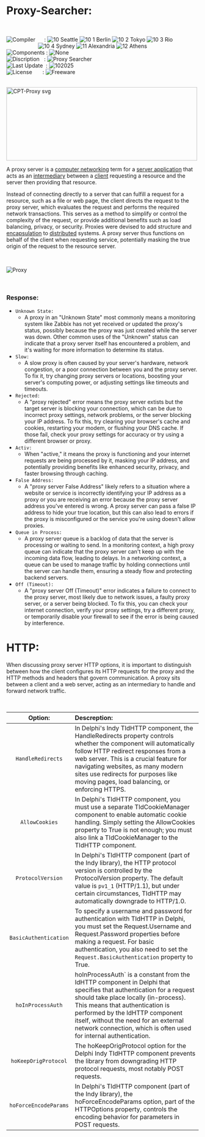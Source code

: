 # Proxy-Searcher:

</br>

![Compiler](https://github.com/user-attachments/assets/a916143d-3f1b-4e1f-b1e0-1067ef9e0401) &nbsp;&nbsp;&nbsp;&nbsp;&nbsp;: ![10 Seattle](https://github.com/user-attachments/assets/c70b7f21-688a-4239-87c9-9a03a8ff25ab) ![10 1 Berlin](https://github.com/user-attachments/assets/bdcd48fc-9f09-4830-b82e-d38c20492362) ![10 2 Tokyo](https://github.com/user-attachments/assets/5bdb9f86-7f44-4f7e-aed2-dd08de170bd5) ![10 3 Rio](https://github.com/user-attachments/assets/e7d09817-54b6-4d71-a373-22ee179cd49c)   
&nbsp;&nbsp;&nbsp;&nbsp;&nbsp;&nbsp;&nbsp;&nbsp;&nbsp;&nbsp;&nbsp;&nbsp;&nbsp;&nbsp;&nbsp;&nbsp;&nbsp;&nbsp;&nbsp;&nbsp;&nbsp;![10 4 Sydney](https://github.com/user-attachments/assets/e75342ca-1e24-4a7e-8fe3-ce22f307d881) ![11 Alexandria](https://github.com/user-attachments/assets/64f150d0-286a-4edd-acab-9f77f92d68ad) ![12 Athens](https://github.com/user-attachments/assets/59700807-6abf-4e6d-9439-5dc70fc0ceca)  
![Components](https://github.com/user-attachments/assets/d6a7a7a4-f10e-4df1-9c4f-b4a1a8db7f0e) : ![None](https://github.com/user-attachments/assets/30ebe930-c928-4aaf-a8e1-5f68ec1ff349)  
![Discription](https://github.com/user-attachments/assets/4a778202-1072-463a-bfa3-842226e300af) &nbsp;&nbsp;: ![Proxy Searcher](https://github.com/user-attachments/assets/72f3d044-28a5-4f0b-bc1f-9feeb2d712cb)  
![Last Update](https://github.com/user-attachments/assets/e1d05f21-2a01-4ecf-94f3-b7bdff4d44dd) &nbsp;: ![102025](https://github.com/user-attachments/assets/62cea8cc-bd7d-49bd-b920-5590016735c0)  
![License](https://github.com/user-attachments/assets/ff71a38b-8813-4a79-8774-09a2f3893b48) &nbsp;&nbsp;&nbsp;&nbsp;&nbsp;&nbsp;: ![Freeware](https://github.com/user-attachments/assets/1fea2bbf-b296-4152-badd-e1cdae115c43)

</br>

<img width="500" height="192" alt="CPT-Proxy svg" src="https://github.com/user-attachments/assets/fa03535d-43ca-465c-9866-84168710111e" />

</br>  

A proxy server is a [computer networking](https://en.wikipedia.org/wiki/Computer_network) term for a [server application](https://en.wikipedia.org/wiki/Server_(computing)) that acts as an [intermediary](https://en.wikipedia.org/wiki/Intermediary) between a [client](https://en.wikipedia.org/wiki/Client_(computing)) requesting a resource and the server then providing that resource.

Instead of connecting directly to a server that can fulfill a request for a resource, such as a file or web page, the client directs the request to the proxy server, which evaluates the request and performs the required network transactions. This serves as a method to simplify or control the complexity of the request, or provide additional benefits such as load balancing, privacy, or security. Proxies were devised to add structure and [encapsulation](https://en.wikipedia.org/wiki/Encapsulation_(networking)) to [distributed](https://en.wikipedia.org/wiki/Distributed_computing) systems. A proxy server thus functions on behalf of the client when requesting service, potentially masking the true origin of the request to the resource server.

</br>

![Proxy](https://github.com/user-attachments/assets/26b47f55-29c4-4411-be54-d42474f263a9)

</br>

### Response:
* ```Unknown State:```
  * A proxy in an "Unknown State" most commonly means a monitoring system like Zabbix has not yet received or updated the proxy's status, possibly because the proxy was just created while the server was down. Other common uses of the "Unknown" status can indicate that a proxy server itself has encountered a problem, and it's waiting for more information to determine its status.
* ```Slow:```
  * A slow proxy is often caused by your server's hardware, network congestion, or a poor connection between you and the proxy server. To fix it, try changing proxy servers or locations, boosting your server's computing power, or adjusting settings like timeouts and timeouts. 
* ```Rejected:```
  * A "proxy rejected" error means the proxy server extists but the target server is blocking your connection, which can be due to incorrect proxy settings, network problems, or the server blocking your IP address. To fix this, try clearing your browser's cache and cookies, restarting your modem, or flushing your DNS cache. If those fail, check your proxy settings for accuracy or try using a different browser or proxy. 
* ```Activ:```
  * When "active," it means the proxy is functioning and your internet requests are being processed by it, masking your IP address, and potentially providing benefits like enhanced security, privacy, and faster browsing through caching. 
* ```False Address:```
  * A "proxy server False Address" likely refers to a situation where a website or service is incorrectly identifying your IP address as a proxy or you are receiving an error because the proxy server address you've entered is wrong. A proxy server can pass a false IP address to hide your true location, but this can also lead to errors if the proxy is misconfigured or the service you're using doesn't allow proxies. 
* ```Queue in Process:```
  * A proxy server queue is a backlog of data that the server is processing or waiting to send. In a monitoring context, a high proxy queue can indicate that the proxy server can't keep up with the incoming data flow, leading to delays. In a networking context, a queue can be used to manage traffic by holding connections until the server can handle them, ensuring a steady flow and protecting backend servers. 
* ```Off (Timeout):```
  * A "proxy server Off (Timeout)" error indicates a failure to connect to the proxy server, most likely due to network issues, a faulty proxy server, or a server being blocked. To fix this, you can check your internet connection, verify your proxy settings, try a different proxy, or temporarily disable your firewall to see if the error is being caused by interference. 

# HTTP:
When discussing proxy server HTTP options, it is important to distinguish between how the client configures its HTTP requests for the proxy and the HTTP methods and headers that govern communication. A proxy sits between a client and a web server, acting as an intermediary to handle and forward network traffic.

</br>

| Option: | Descreption: | 
| :-----------: | :----------------------------------------------------------- | 
| ```HandleRedirects``` | In Delphi's Indy TIdHTTP component, the HandleRedirects property controls whether the component will automatically follow HTTP redirect responses from a web server. This is a crucial feature for navigating websites, as many modern sites use redirects for purposes like moving pages, load balancing, or enforcing HTTPS.    | 
| ```AllowCookies```    | In Delphi's TIdHTTP component, you must use a separate TIdCookieManager component to enable automatic cookie handling. Simply setting the AllowCookies property to True is not enough; you must also link a TIdCookieManager to the TIdHTTP component. |
| ```ProtocolVersion``` | In Delphi's TIdHTTP component (part of the Indy library), the HTTP protocol version is controlled by the ProtocolVersion property. The default value is ```pv1_1``` (HTTP/1.1), but under certain circumstances, TIdHTTP may automatically downgrade to HTTP/1.0. |
| ```BasicAuthentication``` | To specify a username and password for authentication with TIdHTTP in Delphi, you must set the Request.Username and Request.Password properties before making a request. For basic authentication, you also need to set the ```Request.BasicAuthentication``` property to True. |
| ```hoInProcessAuth``` | hoInProcessAuth` is a constant from the IdHTTP component in Delphi that specifies that authentication for a request should take place locally (in-process). This means that authentication is performed by the IdHTTP component itself, without the need for an external network connection, which is often used for internal authentication. |
| ```hoKeepOrigProtocol``` | The hoKeepOrigProtocol option for the Delphi Indy TIdHTTP component prevents the library from downgrading HTTP protocol requests, most notably POST requests. |
| ```hoForceEncodeParams``` | In Delphi's TIdHTTP component (part of the Indy library), the hoForceEncodeParams option, part of the HTTPOptions property, controls the encoding behavior for parameters in POST requests. |



